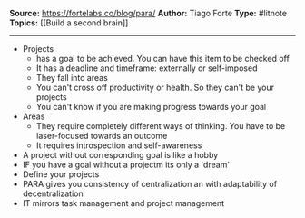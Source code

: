 ---
---
**Source:**  https://fortelabs.co/blog/para/
**Author:** Tiago Forte
**Type:** #litnote 
**Topics:** [[Build a second brain]]

----
- Projects
	- has a goal to be achieved. You can have this item to be checked off.
	- It has a deadline and timeframe: externally or self-imposed
	- They fall into areas
	- You can't cross off productivity or health. So they can't be your projects
	- You can't know if you are making progress towards your goal
- Areas
	- They require completely different ways of thinking. You have to be laser-focused towards an outcome
	- It requires introspection and self-awareness
- A project without corresponding goal is like a hobby
- IF you have a goal without a projectm its only a 'dream'
- Define your projects
- PARA gives you consistency of centralization an with adaptability of decentralization
- IT mirrors task management and project management